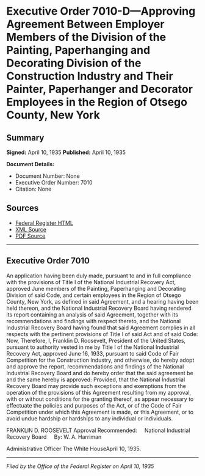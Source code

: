 # Executive Order 7010-D—Approving Agreement Between Employer Members of the Division of the Painting, Paperhanging and Decorating Division of the Construction Industry and Their Painter, Paperhanger and Decorator Employees in the Region of Otsego County, New York

## Summary

**Signed:** April 10, 1935
**Published:** April 10, 1935

**Document Details:**
- Document Number: None
- Executive Order Number: 7010
- Citation: None

## Sources
- [Federal Register HTML](https://www.presidency.ucsb.edu/documents/executive-order-7010-d-approving-agreement-between-employer-members-the-division-the)
- [XML Source](None)
- [PDF Source](None)

---

## Executive Order 7010

An application having been duly made, pursuant to and in full compliance with the provisions of Title I of the National Industrial Recovery Act, approved June members of the Painting, Paperhanging and Decorating Division of said Code, and certain employees in the Region of Otsego County, New York, as defined in said Agreement, and a hearing having been held thereon, and the National Industrial Recovery Board having rendered its report containing an analysis of said Agreement, together with its recommendations and findings with respect thereto, and the National Industrial Recovery Board having found that said Agreement complies in all respects with the pertinent provisions of Title I of said Act and of said Code:
Now, Therefore, I, Franklin D. Roosevelt, President of the United States, pursuant to authority vested in me by Title I of the National Industrial Recovery Act, approved June 16, 1933, pursuant to said Code of Fair Competition for the Construction Industry, and otherwise, do hereby adopt and approve the report, recommendations and findings of the National Industrial Recovery Board and do hereby order that the said agreement be and the same hereby is approved:
Provided, that the National Industrial Recovery Board may provide such exceptions and exemptions from the operation of the provisions of this Agreement resulting from my approval, with or without conditions for the granting thereof, as appear necessary to effectuate the policies and purposes of the Act, or of the Code of Fair Competition under which this Agreement is made, or this Agreement, or to avoid undue hardship or hardships to any individual or individuals.

FRANKLIN D. ROOSEVELT
Approval Recommended:     National Industrial Recovery Board     By: W. A. Harriman          

Administrative Officer
The White HouseApril 10, 1935.

---

*Filed by the Office of the Federal Register on April 10, 1935*
